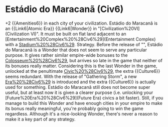 # Estádio do Maracanã (Civ6)

+2 {{Amenities6}} in each city of your civilization.
Estádio do Maracanã is an {{Link6|Atomic Era}} {{Link6|Wonder}} in "[Civilization%20VI](Civilization VI)". It must be built on flat land adjacent to an [Entertainment%20Complex%20%28Civ6%29](Entertainment Complex) with a [Stadium%20%28Civ6%29](Stadium).
Strategy.
Before the release of "", Estádio do Maracanã is a Wonder that does not seem to serve any particular purpose. It gives rather similar empire-wide bonuses to the [Colosseum%20%28Civ6%29](Colosseum), but arrives so late in the game that neither of its bonuses really matter. Considering this is the last Wonder in the game, unlocked at the penultimate [Civic%20%28Civ6%29](civic), the extra {{Culture6}} seems redundant.
With the release of "Gathering Storm", a new [Era%20%28Civ6%29](era) is introduced and the extra {{Culture6}} is actually used for something. Estádio do Maracanã still does not become super useful, but at least now it is given a clearer purpose (i.e. unlocking your [Future%20Era%20%28Civ6%29](Future Era) civics a bit faster). Still, if you manage to build this Wonder and have enough cities in your empire to make its bonus really meaningful, you're probably going to win the game regardless. Although it's a nice-looking Wonder, there's never a reason to make it a key part of any strategy.